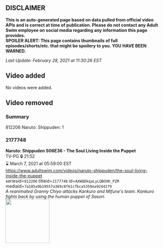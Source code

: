 ## DISCLAIMER
**This is an auto-generated page based on data pulled from official video APIs and is correct at time of publication. Please do not contact any Adult Swim employee on social media regarding any information this page provides.**  
**SPOILER ALERT: This page contains thumbnails of full episodes/shorts/etc. that might be spoilery to you. YOU HAVE BEEN WARNED.**  

_Last Update: February 28, 2021 at 11:30:26 EST_
## Video added
No videos were added.  
## Video removed
### Summary
812206 Naruto: Shippuden: 1  
### 2177748
**Naruto: Shippuden S06E36 - The Soul Living Inside the Puppet**  
TV-PG 🔒 21:52  
⌛ March 7, 2021 at 05:59:00 EST  
https://www.adultswim.com/videos/naruto-shippuden/the-soul-living-inside-the-puppet  
seriesid=`812206` titleid=`2177748` id=`AXWQOkqaLyLQBOXK_PZM` mediaid=`7a185a9b19557a369c8f61cfbca5350ea9244279`  
_A reanimated Granny Chiyo attacks Kankuro and Mifune's team. Kankuro fights back by using the human puppet of Sasori._  
<a href="https://media.cdn.adultswim.com/uploads/20201103/thumbnails/2_201131728574-narutoshippuden_319_SoulLivingInsidePuppet.jpg"><img src="https://media.cdn.adultswim.com/uploads/20201103/thumbnails/2_201131728574-narutoshippuden_319_SoulLivingInsidePuppet.jpg" height="144px" /></a>

